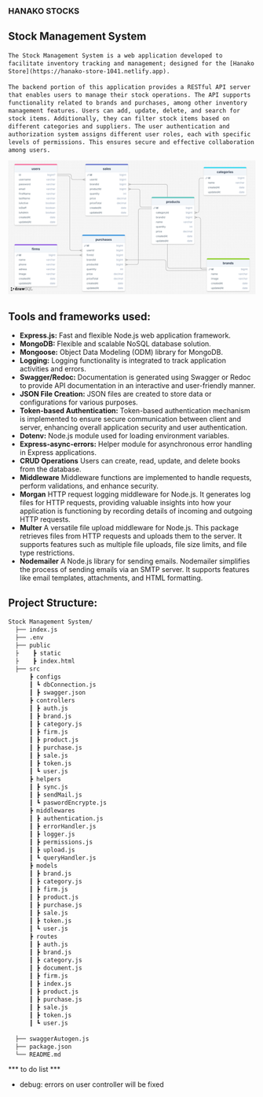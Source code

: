 ### HANAKO STOCKS

## Stock Management System 

    The Stock Management System is a web application developed to facilitate inventory tracking and management; designed for the [Hanako Store](https://hanako-store-1041.netlify.app). 

    The backend portion of this application provides a RESTful API server that enables users to manage their stock operations. The API supports functionality related to brands and purchases, among other inventory management features. Users can add, update, delete, and search for stock items. Additionally, they can filter stock items based on different categories and suppliers. The user authentication and authorization system assigns different user roles, each with specific levels of permissions. This ensures secure and effective collaboration among users.


![ERD](./ERD-hanakoStocks.png)


## Tools and frameworks used:

- **Express.js:** Fast and flexible Node.js web application framework.
- **MongoDB:** Flexible and scalable NoSQL database solution.
- **Mongoose:** Object Data Modeling (ODM) library for MongoDB.
- **Logging:** Logging functionality is integrated to track application activities and errors.
- **Swagger/Redoc:** Documentation is generated using Swagger or Redoc to provide API documentation in an interactive and user-friendly manner.
- **JSON File Creation:** JSON files are created to store data or configurations for various purposes.
- **Token-based Authentication:** Token-based authentication mechanism is implemented to ensure secure communication between client and server, enhancing overall application security and user authentication.
- **Dotenv:** Node.js module used for loading environment variables.
- **Express-async-errors:** Helper module for asynchronous error handling in Express applications.
- **CRUD Operations** Users can create, read, update, and delete books from the database.
- **Middleware** Middleware functions are implemented to handle requests, perform validations, and enhance security.
- **Morgan** HTTP request logging middleware for Node.js. It generates log files for HTTP requests, providing valuable insights into how your application is functioning by recording details of incoming and outgoing HTTP requests.
- **Multer** A versatile file upload middleware for Node.js. This package retrieves files from HTTP requests and uploads them to the server. It supports features such as multiple file uploads, file size limits, and file type restrictions.
- **Nodemailer** A Node.js library for sending emails. Nodemailer simplifies the process of sending emails via an SMTP server. It supports features like email templates, attachments, and HTML formatting.


## Project Structure:

```
Stock Management System/
  ├── index.js          
  ├── .env
  ├── public
  ├    ┣ static
  ├    ┣ index.html   
  ├── src
      ┣ configs
      ┃ ┗ dbConnection.js
      ┃ ┣ swagger.json
      ┣ controllers
      ┃ ┣ auth.js
      ┃ ┣ brand.js
      ┃ ┣ category.js
      ┃ ┣ firm.js
      ┃ ┣ product.js
      ┃ ┣ purchase.js
      ┃ ┣ sale.js
      ┃ ┣ token.js
      ┃ ┗ user.js
      ┣ helpers
      ┃ ┣ sync.js
      ┃ ┣ sendMail.js
      ┃ ┗ paswordEncrypte.js
      ┣ middlewares
      ┃ ┣ authentication.js
      ┃ ┣ errorHandler.js
      ┃ ┣ logger.js
      ┃ ┣ permissions.js
      ┃ ┣ upload.js
      ┃ ┗ queryHandler.js
      ┣ models
      ┃ ┣ brand.js
      ┃ ┣ category.js
      ┃ ┣ firm.js
      ┃ ┣ product.js
      ┃ ┣ purchase.js
      ┃ ┣ sale.js
      ┃ ┣ token.js
      ┃ ┗ user.js
      ┣ routes
      ┃ ┣ auth.js
      ┃ ┣ brand.js
      ┃ ┣ category.js
      ┃ ┣ document.js
      ┃ ┣ firm.js
      ┃ ┣ index.js
      ┃ ┣ product.js
      ┃ ┣ purchase.js
      ┃ ┣ sale.js
      ┃ ┣ token.js
      ┃ ┗ user.js
      
  ├── swaggerAutogen.js
  ├── package.json   
  └── README.md       
```





*** to do list ***

- debug: errors on user controller will be fixed